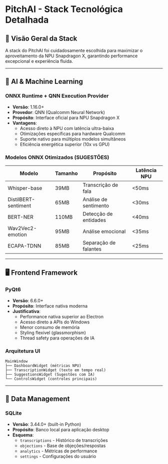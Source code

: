 # PitchAI - Stack Tecnológica Detalhada

## 🎯 Visão Geral da Stack

A stack do PitchAI foi cuidadosamente escolhida para maximizar o aproveitamento da NPU Snapdragon X, garantindo performance excepcional e experiência fluida.

---

## 🧠 AI & Machine Learning

### **ONNX Runtime + QNN Execution Provider**
- **Versão**: 1.16.0+
- **Provedor**: QNN (Qualcomm Neural Network)
- **Propósito**: Interface oficial para NPU Snapdragon X
- **Vantagens**:
  - Acesso direto à NPU com latência ultra-baixa
  - Otimizações específicas para hardware Qualcomm
  - Suporte nativo para múltiplos modelos simultâneos
  - Eficiência energética superior (10x vs GPU)

### **Modelos ONNX Otimizados** (SUGESTÕES)
| Modelo | Tamanho | Propósito | Latência NPU |
|--------|---------|-----------|--------------|
| Whisper-base | 39MB | Transcrição de fala | <50ms |
| DistilBERT-sentiment | 65MB | Análise de sentimento | <30ms |
| BERT-NER | 110MB | Detecção de entidades | <40ms |
| Wav2Vec2-emotion | 95MB | Análise emocional | <35ms |
| ECAPA-TDNN | 85MB | Separação de falantes | <25ms |

---

## 🖥️ Frontend Framework

### **PyQt6**
- **Versão**: 6.6.0+
- **Propósito**: Interface nativa moderna
- **Justificativa**:
  - Performance nativa superior ao Electron
  - Acesso direto a APIs do Windows
  - Menor consumo de memória
  - Styling flexível (glassmorphism)
  - Thread safety para operações de IA

### **Arquitetura UI**
```
MainWindow
├── DashboardWidget (métricas NPU)
├── TranscriptionWidget (texto em tempo real)
├── SuggestionsWidget (Sugestões com IA)
└── ControlsWidget (controles principais)
```

---

## 💾 Data Management

### **SQLite**
- **Versão**: 3.44.0+ (built-in Python)
- **Propósito**: Banco local para aplicação desktop
- **Esquema**:
  - `transcriptions` - Histórico de transcrições
  - `objections` - Base de objeções/respostas
  - `analytics` - Métricas de performance
  - `settings` - Configurações do usuário
